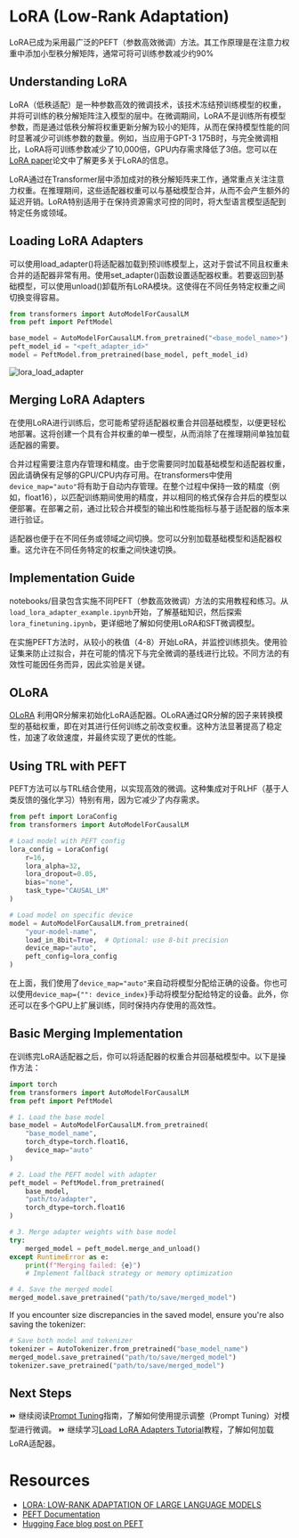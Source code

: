 # LoRA (Low-Rank Adaptation)

LoRA已成为采用最广泛的PEFT（参数高效微调）方法。其工作原理是在注意力权重中添加小型秩分解矩阵，通常可将可训练参数减少约90%

## Understanding LoRA

LoRA（低秩适配）是一种参数高效的微调技术，该技术冻结预训练模型的权重，并将可训练的秩分解矩阵注入模型的层中。在微调期间，LoRA不是训练所有模型参数，而是通过低秩分解将权重更新分解为较小的矩阵，从而在保持模型性能的同时显著减少可训练参数的数量。例如，当应用于GPT-3 175B时，与完全微调相比，LoRA将可训练参数减少了10,000倍，GPU内存需求降低了3倍。您可以在[LoRA paper](https://arxiv.org/pdf/2106.09685)论文中了解更多关于LoRA的信息。

LoRA通过在Transformer层中添加成对的秩分解矩阵来工作，通常重点关注注意力权重。在推理期间，这些适配器权重可以与基础模型合并，从而不会产生额外的延迟开销。LoRA特别适用于在保持资源需求可控的同时，将大型语言模型适配到特定任务或领域。

## Loading LoRA Adapters

可以使用load_adapter()将适配器加载到预训练模型上，这对于尝试不同且权重未合并的适配器非常有用。使用set_adapter()函数设置适配器权重。若要返回到基础模型，可以使用unload()卸载所有LoRA模块。这使得在不同任务特定权重之间切换变得容易。

```python
from transformers import AutoModelForCausalLM
from peft import PeftModel

base_model = AutoModelForCausalLM.from_pretrained("<base_model_name>")
peft_model_id = "<peft_adapter_id>"
model = PeftModel.from_pretrained(base_model, peft_model_id)
```
![lora_load_adapter](./images/lora_adapter.png)

## Merging LoRA Adapters

在使用LoRA进行训练后，您可能希望将适配器权重合并回基础模型，以便更轻松地部署。这将创建一个具有合并权重的单一模型，从而消除了在推理期间单独加载适配器的需要。

合并过程需要注意内存管理和精度。由于您需要同时加载基础模型和适配器权重，因此请确保有足够的GPU/CPU内存可用。在transformers中使用`device_map="auto"`将有助于自动内存管理。在整个过程中保持一致的精度（例如，float16），以匹配训练期间使用的精度，并以相同的格式保存合并后的模型以便部署。在部署之前，通过比较合并模型的输出和性能指标与基于适配器的版本来进行验证。

适配器也便于在不同任务或领域之间切换。您可以分别加载基础模型和适配器权重。这允许在不同任务特定的权重之间快速切换。

## Implementation Guide

notebooks/目录包含实施不同PEFT（参数高效微调）方法的实用教程和练习。从`load_lora_adapter_example.ipynb`开始，了解基础知识，然后探索`lora_finetuning.ipynb`，更详细地了解如何使用LoRA和SFT微调模型。

在实施PEFT方法时，从较小的秩值（4-8）开始LoRA，并监控训练损失。使用验证集来防止过拟合，并在可能的情况下与完全微调的基线进行比较。不同方法的有效性可能因任务而异，因此实验是关键。

## OLoRA

[OLoRA](https://arxiv.org/abs/2406.01775) 利用QR分解来初始化LoRA适配器。OLoRA通过QR分解的因子来转换模型的基础权重，即在对其进行任何训练之前改变权重。这种方法显著提高了稳定性，加速了收敛速度，并最终实现了更优的性能。

## Using TRL with PEFT

PEFT方法可以与TRL结合使用，以实现高效的微调。这种集成对于RLHF（基于人类反馈的强化学习）特别有用，因为它减少了内存需求。
```python
from peft import LoraConfig
from transformers import AutoModelForCausalLM

# Load model with PEFT config
lora_config = LoraConfig(
    r=16,
    lora_alpha=32,
    lora_dropout=0.05,
    bias="none",
    task_type="CAUSAL_LM"
)

# Load model on specific device
model = AutoModelForCausalLM.from_pretrained(
    "your-model-name",
    load_in_8bit=True,  # Optional: use 8-bit precision
    device_map="auto",
    peft_config=lora_config
)
```
在上面，我们使用了`device_map="auto"`来自动将模型分配给正确的设备。你也可以使用`device_map={"": device_index}`手动将模型分配给特定的设备。此外，你还可以在多个GPU上扩展训练，同时保持内存使用的高效性。

## Basic Merging Implementation

在训练完LoRA适配器之后，你可以将适配器的权重合并回基础模型中。以下是操作方法：

```python
import torch
from transformers import AutoModelForCausalLM
from peft import PeftModel

# 1. Load the base model
base_model = AutoModelForCausalLM.from_pretrained(
    "base_model_name",
    torch_dtype=torch.float16,
    device_map="auto"
)

# 2. Load the PEFT model with adapter
peft_model = PeftModel.from_pretrained(
    base_model,
    "path/to/adapter",
    torch_dtype=torch.float16
)

# 3. Merge adapter weights with base model
try:
    merged_model = peft_model.merge_and_unload()
except RuntimeError as e:
    print(f"Merging failed: {e}")
    # Implement fallback strategy or memory optimization

# 4. Save the merged model
merged_model.save_pretrained("path/to/save/merged_model")
```

If you encounter size discrepancies in the saved model, ensure you're also saving the tokenizer:

```python
# Save both model and tokenizer
tokenizer = AutoTokenizer.from_pretrained("base_model_name")
merged_model.save_pretrained("path/to/save/merged_model")
tokenizer.save_pretrained("path/to/save/merged_model")
```

## Next Steps

⏩ 继续阅读[Prompt Tuning](prompt_tuning.md)指南，了解如何使用提示调整（Prompt Tuning）对模型进行微调。
⏩ 继续学习[Load LoRA Adapters Tutorial](./notebooks/load_lora_adapter.ipynb)教程，了解如何加载LoRA适配器。

# Resources

- [LORA: LOW-RANK ADAPTATION OF LARGE LANGUAGE MODELS](https://arxiv.org/pdf/2106.09685)
- [PEFT Documentation](https://huggingface.co/docs/peft)
- [Hugging Face blog post on PEFT](https://huggingface.co/blog/peft)
